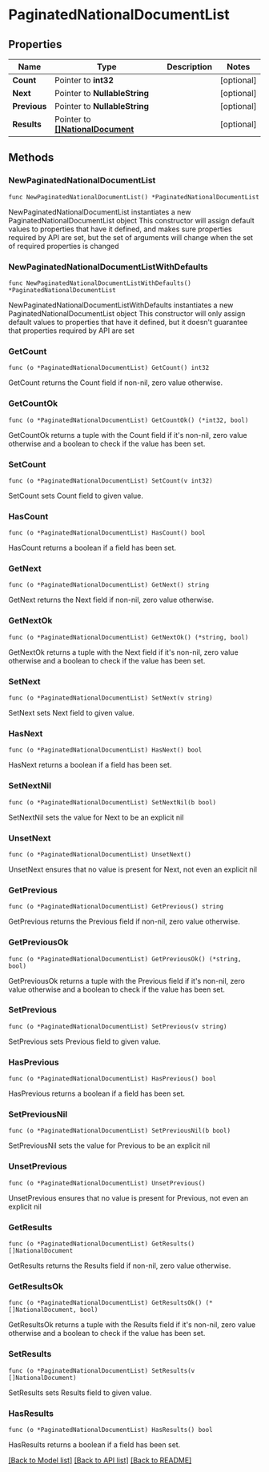 # PaginatedNationalDocumentList

## Properties

Name | Type | Description | Notes
------------ | ------------- | ------------- | -------------
**Count** | Pointer to **int32** |  | [optional] 
**Next** | Pointer to **NullableString** |  | [optional] 
**Previous** | Pointer to **NullableString** |  | [optional] 
**Results** | Pointer to [**[]NationalDocument**](NationalDocument.md) |  | [optional] 

## Methods

### NewPaginatedNationalDocumentList

`func NewPaginatedNationalDocumentList() *PaginatedNationalDocumentList`

NewPaginatedNationalDocumentList instantiates a new PaginatedNationalDocumentList object
This constructor will assign default values to properties that have it defined,
and makes sure properties required by API are set, but the set of arguments
will change when the set of required properties is changed

### NewPaginatedNationalDocumentListWithDefaults

`func NewPaginatedNationalDocumentListWithDefaults() *PaginatedNationalDocumentList`

NewPaginatedNationalDocumentListWithDefaults instantiates a new PaginatedNationalDocumentList object
This constructor will only assign default values to properties that have it defined,
but it doesn't guarantee that properties required by API are set

### GetCount

`func (o *PaginatedNationalDocumentList) GetCount() int32`

GetCount returns the Count field if non-nil, zero value otherwise.

### GetCountOk

`func (o *PaginatedNationalDocumentList) GetCountOk() (*int32, bool)`

GetCountOk returns a tuple with the Count field if it's non-nil, zero value otherwise
and a boolean to check if the value has been set.

### SetCount

`func (o *PaginatedNationalDocumentList) SetCount(v int32)`

SetCount sets Count field to given value.

### HasCount

`func (o *PaginatedNationalDocumentList) HasCount() bool`

HasCount returns a boolean if a field has been set.

### GetNext

`func (o *PaginatedNationalDocumentList) GetNext() string`

GetNext returns the Next field if non-nil, zero value otherwise.

### GetNextOk

`func (o *PaginatedNationalDocumentList) GetNextOk() (*string, bool)`

GetNextOk returns a tuple with the Next field if it's non-nil, zero value otherwise
and a boolean to check if the value has been set.

### SetNext

`func (o *PaginatedNationalDocumentList) SetNext(v string)`

SetNext sets Next field to given value.

### HasNext

`func (o *PaginatedNationalDocumentList) HasNext() bool`

HasNext returns a boolean if a field has been set.

### SetNextNil

`func (o *PaginatedNationalDocumentList) SetNextNil(b bool)`

 SetNextNil sets the value for Next to be an explicit nil

### UnsetNext
`func (o *PaginatedNationalDocumentList) UnsetNext()`

UnsetNext ensures that no value is present for Next, not even an explicit nil
### GetPrevious

`func (o *PaginatedNationalDocumentList) GetPrevious() string`

GetPrevious returns the Previous field if non-nil, zero value otherwise.

### GetPreviousOk

`func (o *PaginatedNationalDocumentList) GetPreviousOk() (*string, bool)`

GetPreviousOk returns a tuple with the Previous field if it's non-nil, zero value otherwise
and a boolean to check if the value has been set.

### SetPrevious

`func (o *PaginatedNationalDocumentList) SetPrevious(v string)`

SetPrevious sets Previous field to given value.

### HasPrevious

`func (o *PaginatedNationalDocumentList) HasPrevious() bool`

HasPrevious returns a boolean if a field has been set.

### SetPreviousNil

`func (o *PaginatedNationalDocumentList) SetPreviousNil(b bool)`

 SetPreviousNil sets the value for Previous to be an explicit nil

### UnsetPrevious
`func (o *PaginatedNationalDocumentList) UnsetPrevious()`

UnsetPrevious ensures that no value is present for Previous, not even an explicit nil
### GetResults

`func (o *PaginatedNationalDocumentList) GetResults() []NationalDocument`

GetResults returns the Results field if non-nil, zero value otherwise.

### GetResultsOk

`func (o *PaginatedNationalDocumentList) GetResultsOk() (*[]NationalDocument, bool)`

GetResultsOk returns a tuple with the Results field if it's non-nil, zero value otherwise
and a boolean to check if the value has been set.

### SetResults

`func (o *PaginatedNationalDocumentList) SetResults(v []NationalDocument)`

SetResults sets Results field to given value.

### HasResults

`func (o *PaginatedNationalDocumentList) HasResults() bool`

HasResults returns a boolean if a field has been set.


[[Back to Model list]](../README.md#documentation-for-models) [[Back to API list]](../README.md#documentation-for-api-endpoints) [[Back to README]](../README.md)


